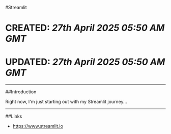 #Streamlit

# **CREATED**: *27th April 2025 05:50 AM GMT*  
# **UPDATED**: *27th April 2025 05:50 AM GMT*  

-----

##Introduction

Right now, I'm just starting out with my Streamlit journey...

-----

##Links

- https://www.streamlit.io
